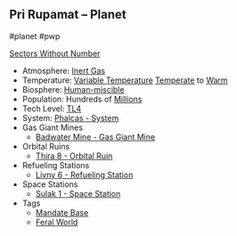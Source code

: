 ## Pri Rupamat &ndash; Planet

#planet #pwp

[Sectors Without Number](https://sectorswithoutnumber.com/sector/bfDcBzTtgpeyLUfwzjio/planet/8X8WSJO6H2EAh9y1bGB1)

- Atmosphere: [Inert Gas](STARS%20WITHOUT%20NUMBER,%20FREE%20EDITION%20-%20obsidian.md#Inert%20Gas)
- Temperature: [Variable Temperature](STARS%20WITHOUT%20NUMBER,%20FREE%20EDITION%20-%20obsidian.md#Variable%20Temperature.md) [Temperate](STARS%20WITHOUT%20NUMBER,%20FREE%20EDITION%20-%20obsidian.md#Temperate) to [Warm](STARS%20WITHOUT%20NUMBER,%20FREE%20EDITION%20-%20obsidian.md#Warm)
- Biosphere: [Human-miscible](STARS%20WITHOUT%20NUMBER,%20FREE%20EDITION%20-%20obsidian.md#Human-Miscible)
- Population: Hundreds of [Millions](STARS%20WITHOUT%20NUMBER,%20FREE%20EDITION%20-%20obsidian.md#Millions)
- Tech Level: [TL4](STARS%20WITHOUT%20NUMBER,%20FREE%20EDITION%20-%20obsidian.md#TL4)
- System: [Phalcas - System](STARS%20WITHOUT%20NUMBER,%20FREE%20EDITION%20-%20obsidian.md#PiratesWithoutPlunder/Phalcas%20-%20System)
- Gas Giant Mines
   - [Badwater Mine - Gas Giant Mine](STARS%20WITHOUT%20NUMBER,%20FREE%20EDITION%20-%20obsidian.md#PiratesWithoutPlunder/Badwater%20Mine%20-%20Gas%20Giant%20Mine)
- Orbital Ruins
	- [Thira 8 - Orbital Ruin](STARS%20WITHOUT%20NUMBER,%20FREE%20EDITION%20-%20obsidian.md#PiratesWithoutPlunder/Thira%208%20-%20Orbital%20Ruin)
- Refueling Stations
	- [Livny 6 - Refueling Station](STARS%20WITHOUT%20NUMBER,%20FREE%20EDITION%20-%20obsidian.md#PiratesWithoutPlunder/Livny%206%20-%20Refueling%20Station)
- Space Stations
   - [Sulak 1 - Space Station](STARS%20WITHOUT%20NUMBER,%20FREE%20EDITION%20-%20obsidian.md#PiratesWithoutPlunder/Sulak%201%20-%20Space%20Station)
- Tags
   - [Mandate Base](STARS%20WITHOUT%20NUMBER,%20FREE%20EDITION%20-%20obsidian.md#Mandate%20Base)
   - [Feral World](STARS%20WITHOUT%20NUMBER,%20FREE%20EDITION%20-%20obsidian.md#Feral%20World)
